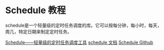 # Schedule 教程

<show-structure depth="2"/>

schedule是一个轻量级的定时任务调度的库。它可以按每分钟，每小时，每天，周几，特定日期来制定定时任务。


<seealso>
<category ref="ref_docs">
    <a href="https://mp.weixin.qq.com/s/9UUQ2csfq7E5EOpZIPeXJw">Schedule——轻量级的定时任务调度工具</a>
    <a href="https://schedule.readthedocs.io/en/stable">schedule 文档</a>
</category>
<category ref="ref_github">
    <a href="https://github.com/dbader/schedule">Schedule Github</a>
</category>
<category ref="ref_issues"></category>
<category ref="ref_hf"></category>
<category ref="ref_ms"></category>
</seealso>